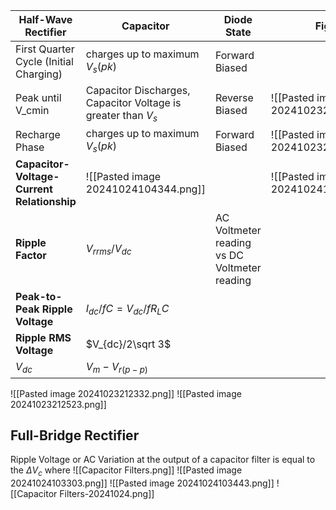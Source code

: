 
| Half-Wave Rectifier                        | Capacitor                                                     | Diode State                                  | Figure                               |
| ------------------------------------------ | ------------------------------------------------------------- | -------------------------------------------- | ------------------------------------ |
| First Quarter Cycle (Initial Charging)     | charges up to maximum $V_s(pk)$                               | Forward Biased                               |                                      |
| Peak until V_cmin                          | Capacitor Discharges, Capacitor Voltage is greater than $V_s$ | Reverse Biased                               | ![[Pasted image 20241023213858.png]] |
| Recharge Phase                             | charges up to maximum $V_s(pk)$                               | Forward Biased                               | ![[Pasted image 20241023214122.png]] |
| **Capacitor-Voltage-Current Relationship** | ![[Pasted image 20241024104344.png]]                          |                                              | ![[Pasted image 20241024104414.png]] |
| **Ripple Factor**                          | $V_{rrms} / V_{dc}$                                           | AC Voltmeter reading vs DC Voltmeter reading |                                      |
| **Peak-to-Peak Ripple Voltage**            | $I_{dc} / fC = V_{dc} / fR_LC$                                |                                              |                                      |
| **Ripple RMS Voltage**                     | $V_{dc}/2\sqrt 3$                                             |                                              |                                      |
| $V_{dc}$                                   | $V_m - V_{r(p-p)}$                                            |                                              |                                      |

![[Pasted image 20241023212332.png]]
![[Pasted image 20241023212523.png]]
## Full-Bridge Rectifier
Ripple Voltage or AC Variation at the output of a capacitor filter is equal to the $\Delta V_c$ where
![[Capacitor Filters.png]]
![[Pasted image 20241024103303.png]]
![[Pasted image 20241024103443.png]]
![[Capacitor Filters-20241024.png]]